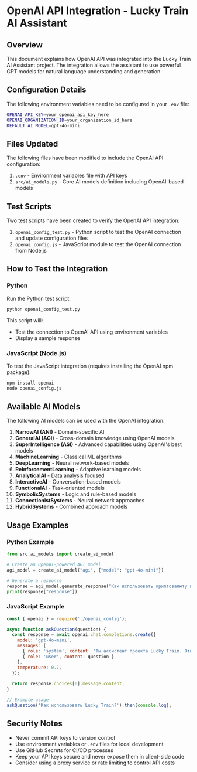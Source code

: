 # OpenAI API Integration - Lucky Train AI Assistant

## Overview

This document explains how OpenAI API was integrated into the Lucky Train AI Assistant project. The integration allows the assistant to use powerful GPT models for natural language understanding and generation.

## Configuration Details

The following environment variables need to be configured in your `.env` file:

```bash
OPENAI_API_KEY=your_openai_api_key_here
OPENAI_ORGANIZATION_ID=your_organization_id_here
DEFAULT_AI_MODEL=gpt-4o-mini
```

## Files Updated

The following files have been modified to include the OpenAI API configuration:

1. `.env` - Environment variables file with API keys
2. `src/ai_models.py` - Core AI models definition including OpenAI-based models

## Test Scripts

Two test scripts have been created to verify the OpenAI API integration:

1. `openai_config_test.py` - Python script to test the OpenAI connection and update configuration files
2. `openai_config.js` - JavaScript module to test the OpenAI connection from Node.js

## How to Test the Integration

### Python

Run the Python test script:

```bash
python openai_config_test.py
```

This script will:
- Test the connection to OpenAI API using environment variables
- Display a sample response

### JavaScript (Node.js)

To test the JavaScript integration (requires installing the OpenAI npm package):

```bash
npm install openai
node openai_config.js
```

## Available AI Models

The following AI models can be used with the OpenAI integration:

1. **NarrowAI (ANI)** - Domain-specific AI
2. **GeneralAI (AGI)** - Cross-domain knowledge using OpenAI models
3. **SuperIntelligence (ASI)** - Advanced capabilities using OpenAI's best models
4. **MachineLearning** - Classical ML algorithms
5. **DeepLearning** - Neural network-based models
6. **ReinforcementLearning** - Adaptive learning models
7. **AnalyticalAI** - Data analysis focused
8. **InteractiveAI** - Conversation-based models
9. **FunctionalAI** - Task-oriented models
10. **SymbolicSystems** - Logic and rule-based models
11. **ConnectionistSystems** - Neural network approaches
12. **HybridSystems** - Combined approach models

## Usage Examples

### Python Example

```python
from src.ai_models import create_ai_model

# Create an OpenAI-powered AGI model
agi_model = create_ai_model("agi", {"model": "gpt-4o-mini"})

# Generate a response
response = agi_model.generate_response("Как использовать криптовалюту в проекте?")
print(response["response"])
```

### JavaScript Example

```javascript
const { openai } = require('./openai_config');

async function askQuestion(question) {
  const response = await openai.chat.completions.create({
    model: 'gpt-4o-mini',
    messages: [
      { role: 'system', content: 'Ты ассистент проекта Lucky Train. Отвечай на украинском.' },
      { role: 'user', content: question }
    ],
    temperature: 0.7,
  });
  
  return response.choices[0].message.content;
}

// Example usage
askQuestion('Как использовать Lucky Train?').then(console.log);
```

## Security Notes

- Never commit API keys to version control
- Use environment variables or `.env` files for local development
- Use GitHub Secrets for CI/CD processes
- Keep your API keys secure and never expose them in client-side code
- Consider using a proxy service or rate limiting to control API costs 